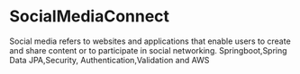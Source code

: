 # SocialMediaConnect
Social media refers to websites and applications that enable users to create and share content or to participate in social networking.
Springboot,Spring Data JPA,Security, Authentication,Validation and AWS

